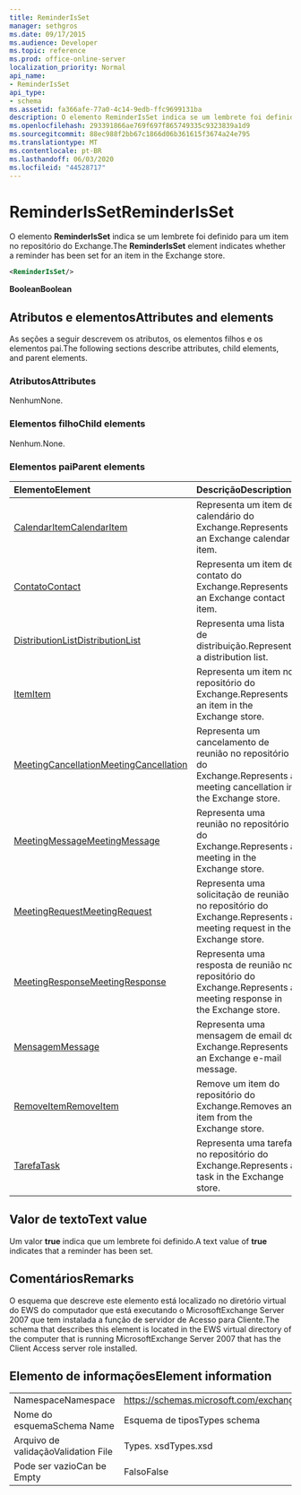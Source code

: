 ```yaml
---
title: ReminderIsSet
manager: sethgros
ms.date: 09/17/2015
ms.audience: Developer
ms.topic: reference
ms.prod: office-online-server
localization_priority: Normal
api_name:
- ReminderIsSet
api_type:
- schema
ms.assetid: fa366afe-77a0-4c14-9edb-ffc9699131ba
description: O elemento ReminderIsSet indica se um lembrete foi definido para um item no repositório do Exchange.
ms.openlocfilehash: 293391866ae769f697f865749335c9323839a1d9
ms.sourcegitcommit: 88ec988f2bb67c1866d06b361615f3674a24e795
ms.translationtype: MT
ms.contentlocale: pt-BR
ms.lasthandoff: 06/03/2020
ms.locfileid: "44528717"
---
```

# <a name="reminderisset"></a><span data-ttu-id="4ca42-103">ReminderIsSet</span><span class="sxs-lookup"><span data-stu-id="4ca42-103">ReminderIsSet</span></span>

<span data-ttu-id="4ca42-104">O elemento **ReminderIsSet** indica se um lembrete foi definido para um item no repositório do Exchange.</span><span class="sxs-lookup"><span data-stu-id="4ca42-104">The **ReminderIsSet** element indicates whether a reminder has been set for an item in the Exchange store.</span></span> 
  
```xml
<ReminderIsSet/>
```

 <span data-ttu-id="4ca42-105">**Boolean**</span><span class="sxs-lookup"><span data-stu-id="4ca42-105">**Boolean**</span></span>
## <a name="attributes-and-elements"></a><span data-ttu-id="4ca42-106">Atributos e elementos</span><span class="sxs-lookup"><span data-stu-id="4ca42-106">Attributes and elements</span></span>

<span data-ttu-id="4ca42-107">As seções a seguir descrevem os atributos, os elementos filhos e os elementos pai.</span><span class="sxs-lookup"><span data-stu-id="4ca42-107">The following sections describe attributes, child elements, and parent elements.</span></span>
  
### <a name="attributes"></a><span data-ttu-id="4ca42-108">Atributos</span><span class="sxs-lookup"><span data-stu-id="4ca42-108">Attributes</span></span>

<span data-ttu-id="4ca42-109">Nenhum</span><span class="sxs-lookup"><span data-stu-id="4ca42-109">None.</span></span>
  
### <a name="child-elements"></a><span data-ttu-id="4ca42-110">Elementos filho</span><span class="sxs-lookup"><span data-stu-id="4ca42-110">Child elements</span></span>

<span data-ttu-id="4ca42-111">Nenhum.</span><span class="sxs-lookup"><span data-stu-id="4ca42-111">None.</span></span>
  
### <a name="parent-elements"></a><span data-ttu-id="4ca42-112">Elementos pai</span><span class="sxs-lookup"><span data-stu-id="4ca42-112">Parent elements</span></span>

|<span data-ttu-id="4ca42-113">**Elemento**</span><span class="sxs-lookup"><span data-stu-id="4ca42-113">**Element**</span></span>|<span data-ttu-id="4ca42-114">**Descrição**</span><span class="sxs-lookup"><span data-stu-id="4ca42-114">**Description**</span></span>|
|:-----|:-----|
|[<span data-ttu-id="4ca42-115">CalendarItem</span><span class="sxs-lookup"><span data-stu-id="4ca42-115">CalendarItem</span></span>](calendaritem.md) <br/> |<span data-ttu-id="4ca42-116">Representa um item de calendário do Exchange.</span><span class="sxs-lookup"><span data-stu-id="4ca42-116">Represents an Exchange calendar item.</span></span>  <br/> |
|[<span data-ttu-id="4ca42-117">Contato</span><span class="sxs-lookup"><span data-stu-id="4ca42-117">Contact</span></span>](contact.md) <br/> |<span data-ttu-id="4ca42-118">Representa um item de contato do Exchange.</span><span class="sxs-lookup"><span data-stu-id="4ca42-118">Represents an Exchange contact item.</span></span>  <br/> |
|[<span data-ttu-id="4ca42-119">DistributionList</span><span class="sxs-lookup"><span data-stu-id="4ca42-119">DistributionList</span></span>](distributionlist.md) <br/> |<span data-ttu-id="4ca42-120">Representa uma lista de distribuição.</span><span class="sxs-lookup"><span data-stu-id="4ca42-120">Represents a distribution list.</span></span>  <br/> |
|[<span data-ttu-id="4ca42-121">Item</span><span class="sxs-lookup"><span data-stu-id="4ca42-121">Item</span></span>](item.md) <br/> |<span data-ttu-id="4ca42-122">Representa um item no repositório do Exchange.</span><span class="sxs-lookup"><span data-stu-id="4ca42-122">Represents an item in the Exchange store.</span></span>  <br/> |
|[<span data-ttu-id="4ca42-123">MeetingCancellation</span><span class="sxs-lookup"><span data-stu-id="4ca42-123">MeetingCancellation</span></span>](meetingcancellation.md) <br/> |<span data-ttu-id="4ca42-124">Representa um cancelamento de reunião no repositório do Exchange.</span><span class="sxs-lookup"><span data-stu-id="4ca42-124">Represents a meeting cancellation in the Exchange store.</span></span>  <br/> |
|[<span data-ttu-id="4ca42-125">MeetingMessage</span><span class="sxs-lookup"><span data-stu-id="4ca42-125">MeetingMessage</span></span>](meetingmessage.md) <br/> |<span data-ttu-id="4ca42-126">Representa uma reunião no repositório do Exchange.</span><span class="sxs-lookup"><span data-stu-id="4ca42-126">Represents a meeting in the Exchange store.</span></span>  <br/> |
|[<span data-ttu-id="4ca42-127">MeetingRequest</span><span class="sxs-lookup"><span data-stu-id="4ca42-127">MeetingRequest</span></span>](meetingrequest.md) <br/> |<span data-ttu-id="4ca42-128">Representa uma solicitação de reunião no repositório do Exchange.</span><span class="sxs-lookup"><span data-stu-id="4ca42-128">Represents a meeting request in the Exchange store.</span></span>  <br/> |
|[<span data-ttu-id="4ca42-129">MeetingResponse</span><span class="sxs-lookup"><span data-stu-id="4ca42-129">MeetingResponse</span></span>](meetingresponse.md) <br/> |<span data-ttu-id="4ca42-130">Representa uma resposta de reunião no repositório do Exchange.</span><span class="sxs-lookup"><span data-stu-id="4ca42-130">Represents a meeting response in the Exchange store.</span></span>  <br/> |
|[<span data-ttu-id="4ca42-131">Mensagem</span><span class="sxs-lookup"><span data-stu-id="4ca42-131">Message</span></span>](message-ex15websvcsotherref.md) <br/> |<span data-ttu-id="4ca42-132">Representa uma mensagem de email do Exchange.</span><span class="sxs-lookup"><span data-stu-id="4ca42-132">Represents an Exchange e-mail message.</span></span>  <br/> |
|[<span data-ttu-id="4ca42-133">RemoveItem</span><span class="sxs-lookup"><span data-stu-id="4ca42-133">RemoveItem</span></span>](removeitem.md) <br/> |<span data-ttu-id="4ca42-134">Remove um item do repositório do Exchange.</span><span class="sxs-lookup"><span data-stu-id="4ca42-134">Removes an item from the Exchange store.</span></span>  <br/> |
|[<span data-ttu-id="4ca42-135">Tarefa</span><span class="sxs-lookup"><span data-stu-id="4ca42-135">Task</span></span>](task.md) <br/> |<span data-ttu-id="4ca42-136">Representa uma tarefa no repositório do Exchange.</span><span class="sxs-lookup"><span data-stu-id="4ca42-136">Represents a task in the Exchange store.</span></span>  <br/> |
   
## <a name="text-value"></a><span data-ttu-id="4ca42-137">Valor de texto</span><span class="sxs-lookup"><span data-stu-id="4ca42-137">Text value</span></span>

<span data-ttu-id="4ca42-138">Um valor **true** indica que um lembrete foi definido.</span><span class="sxs-lookup"><span data-stu-id="4ca42-138">A text value of **true** indicates that a reminder has been set.</span></span> 
  
## <a name="remarks"></a><span data-ttu-id="4ca42-139">Comentários</span><span class="sxs-lookup"><span data-stu-id="4ca42-139">Remarks</span></span>

<span data-ttu-id="4ca42-140">O esquema que descreve este elemento está localizado no diretório virtual do EWS do computador que está executando o MicrosoftExchange Server 2007 que tem instalada a função de servidor de Acesso para Cliente.</span><span class="sxs-lookup"><span data-stu-id="4ca42-140">The schema that describes this element is located in the EWS virtual directory of the computer that is running MicrosoftExchange Server 2007 that has the Client Access server role installed.</span></span>
  
## <a name="element-information"></a><span data-ttu-id="4ca42-141">Elemento de informações</span><span class="sxs-lookup"><span data-stu-id="4ca42-141">Element information</span></span>

|||
|:-----|:-----|
|<span data-ttu-id="4ca42-142">Namespace</span><span class="sxs-lookup"><span data-stu-id="4ca42-142">Namespace</span></span>  <br/> |https://schemas.microsoft.com/exchange/services/2006/types  <br/> |
|<span data-ttu-id="4ca42-143">Nome do esquema</span><span class="sxs-lookup"><span data-stu-id="4ca42-143">Schema Name</span></span>  <br/> |<span data-ttu-id="4ca42-144">Esquema de tipos</span><span class="sxs-lookup"><span data-stu-id="4ca42-144">Types schema</span></span>  <br/> |
|<span data-ttu-id="4ca42-145">Arquivo de validação</span><span class="sxs-lookup"><span data-stu-id="4ca42-145">Validation File</span></span>  <br/> |<span data-ttu-id="4ca42-146">Types. xsd</span><span class="sxs-lookup"><span data-stu-id="4ca42-146">Types.xsd</span></span>  <br/> |
|<span data-ttu-id="4ca42-147">Pode ser vazio</span><span class="sxs-lookup"><span data-stu-id="4ca42-147">Can be Empty</span></span>  <br/> |<span data-ttu-id="4ca42-148">Falso</span><span class="sxs-lookup"><span data-stu-id="4ca42-148">False</span></span>  <br/> |
   

